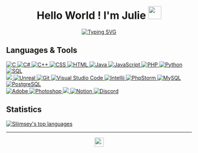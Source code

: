 <h1 align="center">
  Hello World ! I'm Julie 
  <img src="https://media.giphy.com/media/hvRJCLFzcasrR4ia7z/giphy.gif" width="35">
</h1>

<p align="center">
<a href="https://git.io/typing-svg"><img src="https://readme-typing-svg.demolab.com?font=Fira+Code&pause=1000&center=true&width=435&lines=Computer+science+student;Always+learning+new+things" alt="Typing SVG" /></a>
</p>

## Languages & Tools
<p>
  <a href="https://github.com/search?q=user%3ASliimsey+language%3Ac">
    <img alt="C" src="https://custom-icon-badges.demolab.com/badge/C-03599C.svg?logo=c-in-hexagon&logoColor=white">
  </a>
  <a href="https://github.com/search?q=user%3ASliimsey+language%3Acsharp">
    <img alt="C#" src="https://custom-icon-badges.demolab.com/badge/C%23-68217A.svg?logo=cs2&logoColor=white">
  </a>
  <a href="https://github.com/search?q=user%3ASliimsey+language%3Acpp">
    <img alt="C++" src="https://custom-icon-badges.demolab.com/badge/C++-9C033A.svg?logo=cpp2&logoColor=white">
  </a>
  <a href="https://github.com/search?q=user%3ASliimsey+language%3Acss">
    <img alt="CSS" src="https://img.shields.io/badge/CSS-1572B6.svg?logo=css3&logoColor=white">
  </a>
  <a href="https://github.com/search?q=user%3ASliimsey+language%3Ahtml">
    <img alt="HTML" src="https://img.shields.io/badge/HTML-E34F26.svg?logo=html5&logoColor=white">
  </a>
  <a href="https://github.com/search?q=user%3ASliimsey+language%3Ajava">
    <img alt="Java" src="https://custom-icon-badges.demolab.com/badge/Java-007396.svg?logo=java&logoColor=white">
  </a>
  <a href="https://github.com/search?q=user%3ADSliimsey+language%3Ajavascript">
    <img alt="JavaScript" src="https://img.shields.io/badge/JavaScript-F7DF1E.svg?logo=javascript&logoColor=black">
  </a>
  <a href="https://github.com/search?q=user%3ASliimsey+language%3Aphp">
    <img alt="PHP" src="https://img.shields.io/badge/PHP-777BB4.svg?logo=php&logoColor=white">
  </a>
  <a href="https://github.com/search?q=user%3ASliimsey+language%3Apython">
    <img alt="Python" src="https://img.shields.io/badge/Python-14354C.svg?logo=python&logoColor=white">
  </a>
  <a href="https://github.com/search?q=user%3ASliimsey+language%3Asql">
    <img alt="SQL" src="https://custom-icon-badges.demolab.com/badge/SQL-025E8C.svg?logo=database&logoColor=white">
  </a>
  
  </br>
  
  <a href="#">
    <img alt"Unity" src="https://img.shields.io/badge/unity-000000.svg?logo=unity&logoColor=white" />
  </a>
  <a href="#">
    <img alt="Unreal" src="https://img.shields.io/badge/unreal%20engine-%23313131.svg?logo=unreal%20engine&logoColor=white" />
  </a>
  <a href="#">
    <img alt="Git" src="https://img.shields.io/badge/Git-F05033.svg?logo=git&logoColor=white">
  </a>
  <a href="#">
    <img alt="Visual Studio Code" src="https://img.shields.io/badge/Visual%20Studio%20Code-0078d7.svg?logo=visual-studio-code&logoColor=white">
  </a>
  <a href="#">
    <img alt="Intellij" src="https://img.shields.io/badge/intellij%20idea-3E56B9.svg?logo=intellij%20idea&logoColor=white" />
  </a>
  <a href="#">
    <img alt="PhpStorm" src="https://img.shields.io/badge/phpstorm-B93E9A.svg?logo=phpstorm&logoColor=white" />
  </a>
  <a href="#">
    <img alt="MySQL" src="https://img.shields.io/badge/MySQL-00f.svg?logo=mysql&logoColor=white">
  </a>
  <a href="#">
    <img alt="PostgreSQL" src ="https://img.shields.io/badge/PostgreSQL-316192.svg?logo=postgresql&logoColor=white">
  </a>
  
  </br>
  
  </a>
  <a href="#">
    <img alt="Adobe" src="https://img.shields.io/badge/Adobe-FF0000.svg?logo=adobe&logoColor=white">
  </a>
  <a href="#">
    <img alt="Photoshop" src="https://img.shields.io/badge/adobe%20photoshop-%2331A8FF.svg?logo=adobe%20photoshop&logoColor=white" />
  </a>
  <a href="#">
    <img alt"Illustrator" src="https://img.shields.io/badge/adobe%20illustrator-%23FF9A00.svg?logo=adobe%20illustrator&logoColor=black" />
  </a>
  <a href="#">
    <img alt="Notion" src="https://img.shields.io/badge/Notion-010101.svg?logo=notion&logoColor=white">
  </a>
  <a href="#">
    <img alt="Discord" src="https://img.shields.io/badge/-Discord-5865F2.svg?logo=discord&logoColor=white">
  </a>
  
  <!--manque clion-->
</p>


## Statistics

<a href="https://github.com/anuraghazra/github-readme-stats">
  <img align="center" src="https://github-readme-stats.vercel.app/api/top-langs/?username=Sliimsey&theme=react&hide_border=true&layout=compact" alt="Sliimsey's top languages" />
</a>

___

<p align="center">
  <img align ="center" src="https://emoji.discord.st/emojis/768b108d-274f-4f44-a634-8477b16efce7.gif" width="25">
</p>




<!--
**Sliimsey/Sliimsey** is a ✨ _special_ ✨ repository because its `README.md` (this file) appears on your GitHub profile.

Here are some ideas to get you started:

- 🔭 I’m currently working on ...
- 🌱 I’m currently learning ...
- 👯 I’m looking to collaborate on ...
- 🤔 I’m looking for help with ...
- 💬 Ask me about ...
- 📫 How to reach me: ...
- 😄 Pronouns: ...
- ⚡ Fun fact: ...

-->
